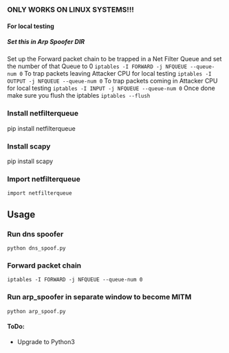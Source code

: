 ### ONLY WORKS ON LINUX SYSTEMS!!!
#### For local testing 
##### Set this in Arp Spoofer DIR
Set up the Forward packet chain to be trapped in a Net Filter Queue and set the number of that Queue to 0
`iptables -I FORWARD -j NFQUEUE --queue-num 0`
To trap packets leaving Attacker CPU for local testing
`iptables -I OUTPUT -j NFQUEUE --queue-num 0`
To trap packets coming in Attacker CPU for local testing
`iptables -I INPUT -j NFQUEUE --queue-num 0`
Once done make sure you flush the iptables
`iptables --flush`

### Install netfilterqueue
pip install netfilterqueue

### Install scapy
pip install scapy

### Import netfilterqueue
`import netfilterqueue`

## Usage
### Run dns spoofer
`python dns_spoof.py`

### Forward packet chain
`iptables -I FORWARD -j NFQUEUE --queue-num 0`

### Run arp_spoofer in separate window to become MITM
`python arp_spoof.py`

#### ToDo:
- Upgrade to Python3